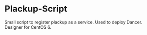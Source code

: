 Plackup-Script
==============

Small script to register plackup as a service. Used to deploy Dancer. Designer for CentOS 6. 
